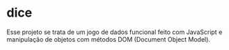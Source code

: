 # dice
Esse projeto se trata de um jogo de dados funcional feito com JavaScript e manipulação de objetos com métodos DOM (Document Object Model).
